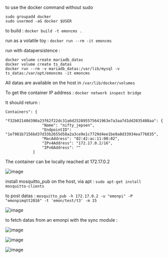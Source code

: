 to use the docker command without sudo
```
sudo groupadd docker
sudo usermod -aG docker $USER
```

to build : `docker build -t emoncms .`

run as a volatile toy : `docker run --rm -it emoncms`

run with datapersistence :
```
docker volume create mariadb_datas
docker volume create ts_datas
docker run --rm -v mariadb_datas:/var/lib/mysql -v ts_datas:/var/opt/emoncms -it emoncms
```
All datas are available on the host in `/var/lib/docker/volumes`

To get the container IP address : `docker network inspect bridge`

It should return :
``` 
Containers": {
            "f32b02140d390a23f62f22dc31a6d252895575641963e7a3aa7d1dd2035408aa": {
                "Name": "nifty_jepsen",
                "EndpointID": "1e7981b7156bd37d33b2655d58a2a3ce9e1c7729d4ee1be9a8d33934ea776835",
                "MacAddress": "02:42:ac:11:00:02",
                "IPv4Address": "172.17.0.2/16",
                "IPv6Address": ""
            }
```
The container can be locally reached at 172.17.0.2

![image](https://github.com/dromotherm/sandbox/assets/24553739/5cf5a5fe-28cc-4428-8b2f-55fd222d4f9f)

install mosquitto_pub on the host, via apt : `sudo apt-get install mosquitto-clients`

to post datas : `mosquitto_pub -h 172.17.0.2 -u "emonpi" -P "emonpimqtt2016" -t 'emon/test/t3' -m 15`

![image](https://github.com/dromotherm/sandbox/assets/24553739/c8ff7f7e-a553-481b-96aa-248adfcffda7)

to fetch datas from an emonpi with the sync module : 

![image](https://github.com/dromotherm/sandbox/assets/24553739/d52a0925-bcc5-4eb9-95e3-561a61d91708)

![image](https://github.com/dromotherm/sandbox/assets/24553739/2f1ded4a-6bd2-4d8f-8fc9-75b8860c3e8f)

![image](https://github.com/dromotherm/sandbox/assets/24553739/1f05f9ad-f51a-4680-97c8-b91f352cc85d)

